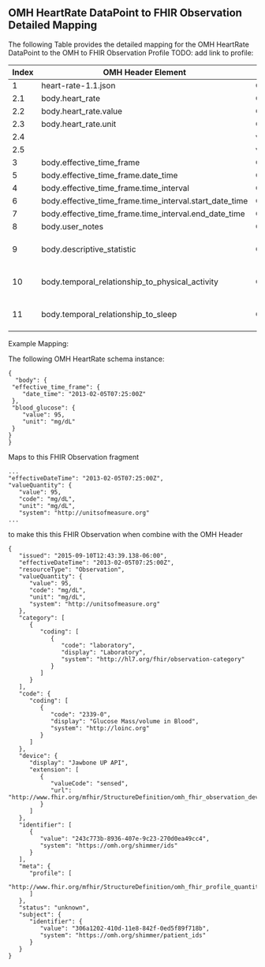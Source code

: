 ## OMH HeartRate DataPoint to FHIR Observation Detailed Mapping


The following Table provides the detailed mapping for the OMH HeartRate DataPoint to the OMH to FHIR Observation Profile TODO: add link to profile:

Index|OMH  Header Element|FHIR Attribute|Derived Mapping|Comments
---|---|---|---|---
1|heart-rate-1.1.json|OMH to FHIR Observation Profile||
2.1|body.heart_rate|Observation.valueQuantity||see valueQuantity elements below
2.2|body.heart_rate.value|Observation.valueQuantity.value||1:1 mapping of  number
2.3|body.heart_rate.unit|Observation.valueQuantity.unit||1:1 mapping of  string
2.4||valueQuantity.system|http://unitsofmeasure.org|fixed to 'http://unitsofmeasure.org'
2.5||valueQuantity.code|OMH_FHIR_Concept_Maps['body.heart_rate.unit']|Concept Mapping
3|body.effective_time_frame|Observation.effective[x]||Mappping depends on type- see below
5|body.effective_time_frame.date_time|Observation.effectiveDateTime||1:1 mapping of  body.effective_time_frame.date_time
4|body.effective_time_frame.time_interval|Observation.effectivePeriod||see effectivePeriod.elements below
6|body.effective_time_frame.time_interval.start_date_time|Observation.effectivePeriod.start||1:1 mapping of  body.effective_time_frame.time_interval.start_date_time
7|body.effective_time_frame.time_interval.end_date_time|Observation.effectivePeriod.end||1:1 mapping of  body.effective_time_frame.time_interval.end_date_time
8|body.user_notes|Observation.comment||1:1 mapping of  body.user_notes
9|body.descriptive_statistic|Observation.coding[1]||Map  descriptive statistic to the OMH to FHIR additional Observation codings ( code system http://www.fhir.org/guides/omhtofhir/omh_fhir_observation_codes).
10|body.temporal_relationship_to_physical_activity|Observation.component|component_mapping_table|A mapping table between OMH schema ('datapoint_variables') and FHIR Observation Component data elements.  Multiple components mapping are appended as a list
11|body.temporal_relationship_to_sleep|Observation.component|component_mapping_table|A mapping table between OMH schema ('datapoint_variables') and FHIR Observation Component data elements.  Multiple components mapping are appended as a list

Example Mapping:

The following OMH HeartRate schema instance:

```
{
  "body": {
 "effective_time_frame": {
    "date_time": "2013-02-05T07:25:00Z"
 },
 "blood_glucose": {
    "value": 95,
    "unit": "mg/dL"
 }
}
}
```

Maps to this FHIR Observation fragment

~~~
...
"effectiveDateTime": "2013-02-05T07:25:00Z",
"valueQuantity": {
   "value": 95,
   "code": "mg/dL",
   "unit": "mg/dL",
   "system": "http://unitsofmeasure.org"
...
~~~

to make this this FHIR Observation when combine with the OMH Header

~~~
{
   "issued": "2015-09-10T12:43:39.138-06:00",
   "effectiveDateTime": "2013-02-05T07:25:00Z",
   "resourceType": "Observation",
   "valueQuantity": {
      "value": 95,
      "code": "mg/dL",
      "unit": "mg/dL",
      "system": "http://unitsofmeasure.org"
   },
   "category": [
      {
         "coding": [
            {
               "code": "laboratory",
               "display": "Laboratory",
               "system": "http://hl7.org/fhir/observation-category"
            }
         ]
      }
   ],
   "code": {
      "coding": [
         {
            "code": "2339-0",
            "display": "Glucose Mass/volume in Blood",
            "system": "http://loinc.org"
         }
      ]
   },
   "device": {
      "display": "Jawbone UP API",
      "extension": [
         {
            "valueCode": "sensed",
            "url": "http://www.fhir.org/mfhir/StructureDefinition/omh_fhir_observation_device_modality"
         }
      ]
   },
   "identifier": [
      {
         "value": "243c773b-8936-407e-9c23-270d0ea49cc4",
         "system": "https://omh.org/shimmer/ids"
      }
   ],
   "meta": {
      "profile": [
         "http://www.fhir.org/mfhir/StructureDefinition/omh_fhir_profile_quantitative_observation"
      ]
   },
   "status": "unknown",
   "subject": {
      "identifier": {
         "value": "306a1202-410d-11e8-842f-0ed5f89f718b",
         "system": "https://omh.org/shimmer/patient_ids"
      }
   }
}

~~~
